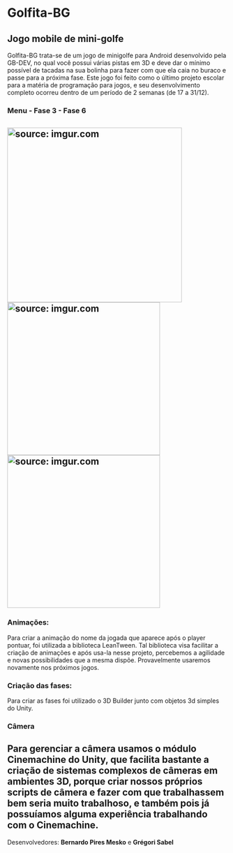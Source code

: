 # Golfita-BG
## <strong> Jogo mobile de mini-golfe </strong> 


Golfita-BG trata-se de um jogo de minigolfe para Android desenvolvido pela GB-DEV, no qual você possui várias pistas em 3D e deve dar o mínimo possível de tacadas na sua bolinha para fazer com que ela caia no buraco e passe para a próxima fase. Este jogo foi feito como o último projeto escolar para a matéria de programação para jogos, e seu desenvolvimento completo ocorreu dentro de um período de 2 semanas (de 17 a 31/12). 

### Menu - Fase 3 - Fase 6

<a href="https://imgur.com/ptWArYg"><img height="400" src="https://i.imgur.com/ptWArYg.png" title="source: imgur.com" /></a>
<a href="https://imgur.com/NIXEEd6"><img height="350" src="https://i.imgur.com/NIXEEd6.png" title="source: imgur.com" /></a>
<a href="https://imgur.com/bV6rZZq"><img height="350" src="https://i.imgur.com/bV6rZZq.png" title="source: imgur.com" /></a>
--
### Animações:

Para criar a animação do nome da jogada que aparece após o player pontuar, foi utilizada a biblioteca LeanTween. Tal biblioteca visa facilitar a criação de animações e após usa-la nesse projeto, percebemos a agilidade e novas possibilidades que a mesma dispõe. Provavelmente usaremos novamente nos próximos jogos.

### Criação das fases:

Para criar as fases foi utilizado o 3D Builder junto com objetos 3d simples do Unity. 

### Câmera

Para gerenciar a câmera usamos o módulo Cinemachine do Unity, que facilita bastante a criação de sistemas complexos de câmeras em ambientes 3D, porque criar nossos próprios scripts de câmera e fazer com que trabalhassem bem seria muito trabalhoso, e também pois já possuíamos alguma experiência trabalhando com o Cinemachine.
---

Desenvolvedores:
<strong>Bernardo Pires Mesko</strong> 
e 
<strong>Grégori Sabel</strong> 
